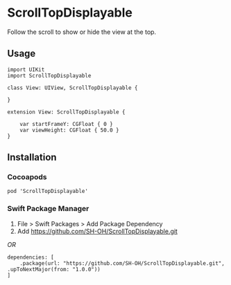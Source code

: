 # ScrollTopDisplayable

Follow the scroll to show or hide the view at the top.

## Usage

```
import UIKit
import ScrollTopDisplayable

class View: UIView, ScrollTopDisplayable {

}

extension View: ScrollTopDisplayable {

    var startFrameY: CGFloat { 0 }
    var viewHeight: CGFloat { 50.0 }
}

```


## Installation

### Cocoapods

```
pod 'ScrollTopDisplayable'
```

### Swift Package Manager

1. File > Swift Packages > Add Package Dependency
2. Add https://github.com/SH-OH/ScrollTopDisplayable.git

*OR*

```
dependencies: [
    .package(url: "https://github.com/SH-OH/ScrollTopDisplayable.git", .upToNextMajor(from: "1.0.0"))
]
```
